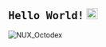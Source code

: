 ## <samp>Hello World!</samp> <img src="https://github.com/mupezzuol/mupezzuol/blob/master/assets/earth.gif" width="22px">


![NUX_Octodex](https://user-images.githubusercontent.com/71550705/159283147-67562299-4ca9-4e57-9971-080c9bd8de07.gif)
<!--
**ranaberi/ranaberi** is a ✨ _special_ ✨ repository because its `README.md` (this file) appears on your GitHub profile.

Here are some ideas to get you started:

- 🔭 I’m currently working on ...
- 🌱 I’m currently learning ...
- 👯 I’m looking to collaborate on ...
- 🤔 I’m looking for help with ...
- 💬 Ask me about ...
- 📫 How to reach me: ...
- 😄 Pronouns: ...
- ⚡ Fun fact: ...
-->

